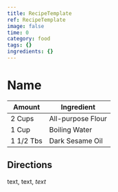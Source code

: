 ```yaml
---
title: RecipeTemplate
ref: RecipeTemplate
image: false
time: 0
category: food
tags: {}
ingredients: {}
---
```

# Name

|Amount | Ingredient|
|----|----|
2 Cups | All-purpose Flour
1 Cup | Boiling Water
1 1/2 Tbs | Dark Sesame Oil

## Directions

text, text, *text*